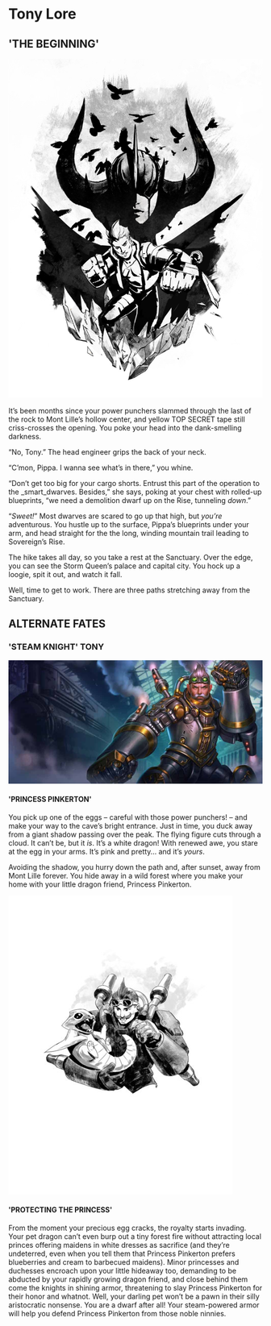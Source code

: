 # Tony Lore

## 'THE BEGINNING'



![Me? I don&apos;t have haters, I mean, what&apos;s to hate?](../../../.gitbook/assets/tony_cyoa_cover1.jpg)

It’s been months since your power punchers slammed through the last of the rock to Mont Lille’s hollow center, and yellow TOP SECRET tape still criss-crosses the opening. You poke your head into the dank-smelling darkness.

“No, Tony.” The head engineer grips the back of your neck.

“C’mon, Pippa. I wanna see what’s in there,” you whine.

“Don’t get too big for your cargo shorts. Entrust this part of the operation to the _smart_dwarves. Besides,” she says, poking at your chest with rolled-up blueprints, “we need a demolition dwarf up on the Rise, tunneling _down_.”

“_Sweet!_” Most dwarves are scared to go up that high, but _you’re_ adventurous. You hustle up to the surface, Pippa’s blueprints under your arm, and head straight for the the long, winding mountain trail leading to Sovereign’s Rise.

The hike takes all day, so you take a rest at the Sanctuary. Over the edge, you can see the Storm Queen’s palace and capital city. You hock up a loogie, spit it out, and watch it fall.

Well, time to get to work. There are three paths stretching away from the Sanctuary.

## ALTERNATE FATES

### 'STEAM KNIGHT' TONY

![](../../../.gitbook/assets/image%20%28139%29.png)

#### 'PRINCESS PINKERTON'

You pick up one of the eggs – careful with those power punchers! – and make your way to the cave’s bright entrance. Just in time, you duck away from a giant shadow passing over the peak. The flying figure cuts through a cloud. It can’t be, but it _is_. It’s a white dragon! With renewed awe, you stare at the egg in your arms. It’s pink and pretty… and it’s _yours_.

Avoiding the shadow, you hurry down the path and, after sunset, away from Mont Lille forever. You hide away in a wild forest where you make your home with your little dragon friend, Princess Pinkerton.



![](../../../.gitbook/assets/image%20%2865%29.png)

#### '**PROTECTING THE PRINCESS'**

From the moment your precious egg cracks, the royalty starts invading. Your pet dragon can’t even burp out a tiny forest fire without attracting local princes offering maidens in white dresses as sacrifice \(and they’re undeterred, even when you tell them that Princess Pinkerton prefers blueberries and cream to barbecued maidens\). Minor princesses and duchesses encroach upon your little hideaway too, demanding to be abducted by your rapidly growing dragon friend, and close behind them come the knights in shining armor, threatening to slay Princess Pinkerton for their honor and whatnot. Well, your darling pet won’t be a pawn in their silly aristocratic nonsense. You are a dwarf after all! Your steam-powered armor will help you defend Princess Pinkerton from those noble ninnies.



